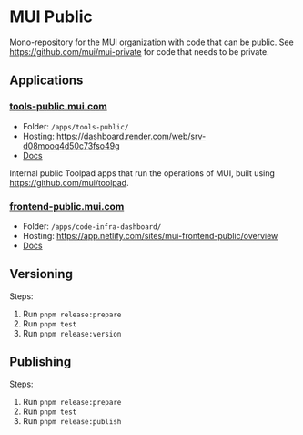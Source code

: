 # MUI Public

Mono-repository for the MUI organization with code that can be public.
See https://github.com/mui/mui-private for code that needs to be private.

## Applications

### [tools-public.mui.com](https://tools-public.mui.com/)

- Folder: `/apps/tools-public/`
- Hosting: https://dashboard.render.com/web/srv-d08mooq4d50c73fso49g
- [Docs](./apps/tools-public/#readme)

Internal public Toolpad apps that run the operations of MUI, built using https://github.com/mui/toolpad.

### [frontend-public.mui.com](https://frontend-public.mui.com/)

- Folder: `/apps/code-infra-dashboard/`
- Hosting: https://app.netlify.com/sites/mui-frontend-public/overview
- [Docs](./apps/code-infra-dashboard/#readme)

## Versioning

Steps:

1. Run `pnpm release:prepare`
1. Run `pnpm test`
1. Run `pnpm release:version`

## Publishing

Steps:

1. Run `pnpm release:prepare`
1. Run `pnpm test`
1. Run `pnpm release:publish`
